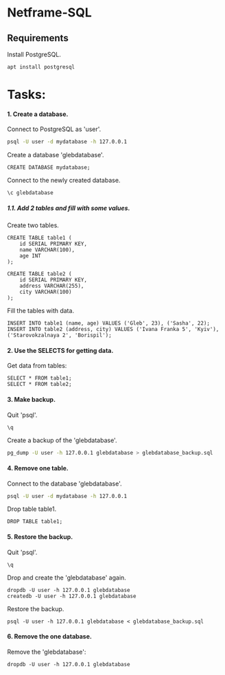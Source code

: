 # Netframe-SQL

## Requirements

Install PostgreSQL.
```sh
apt install postgresql
```

# Tasks: 
#### 1. Create a database.

Connect to PostgreSQL as 'user'.

```sh 
psql -U user -d mydatabase -h 127.0.0.1
```

Create a database 'glebdatabase'.
```
CREATE DATABASE mydatabase;
```

Connect to the newly created database.
```
\c glebdatabase
```

##### 1.1. Add 2 tables and fill with some values.

Create two tables.
```
CREATE TABLE table1 (
    id SERIAL PRIMARY KEY,
    name VARCHAR(100),
    age INT
);

CREATE TABLE table2 (
    id SERIAL PRIMARY KEY,
    address VARCHAR(255),
    city VARCHAR(100)
);
```

Fill the tables with data.
```
INSERT INTO table1 (name, age) VALUES ('Gleb', 23), ('Sasha', 22);
INSERT INTO table2 (address, city) VALUES ('Ivana Franka 5', 'Kyiv'), ('Starovokzalnaya 2', 'Borispil');
```

#### 2. Use the SELECTS for getting data.

Get data from tables:

```
SELECT * FROM table1;
SELECT * FROM table2;
```

#### 3. Make backup. 

Quit 'psql'.
```
\q
```

Create a backup of the 'glebdatabase'.
```sh
pg_dump -U user -h 127.0.0.1 glebdatabase > glebdatabase_backup.sql
```

#### 4. Remove one table.

Connect to the database 'glebdatabase'.
```sh
psql -U user -d mydatabase -h 127.0.0.1
```

Drop table table1.
```
DROP TABLE table1;
```

#### 5. Restore the backup.

Quit 'psql'.
```
\q
```

Drop and create the 'glebdatabase' again.
```
dropdb -U user -h 127.0.0.1 glebdatabase
createdb -U user -h 127.0.0.1 glebdatabase
```

Restore the backup.
```
psql -U user -h 127.0.0.1 glebdatabase < glebdatabase_backup.sql
```

#### 6. Remove the one database.

Remove the 'glebdatabase':
```
dropdb -U user -h 127.0.0.1 glebdatabase
```
